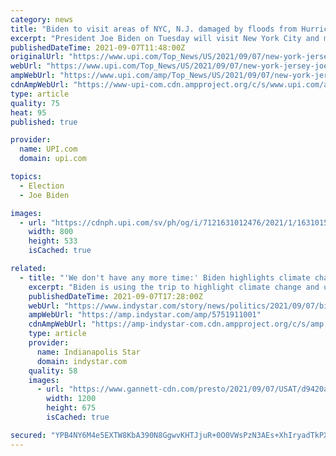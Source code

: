 ```yaml
---
category: news
title: "Biden to visit areas of NYC, N.J. damaged by floods from Hurricane Ida"
excerpt: "President Joe Biden on Tuesday will visit New York City and multiple locations in New Jersey that were heavily damaged by major flooding and rains that killed dozens of people last week."
publishedDateTime: 2021-09-07T11:48:00Z
originalUrl: "https://www.upi.com/Top_News/US/2021/09/07/new-york-jersey-joe-biden-hurricane-ida/7121631012476/"
webUrl: "https://www.upi.com/Top_News/US/2021/09/07/new-york-jersey-joe-biden-hurricane-ida/7121631012476/"
ampWebUrl: "https://www.upi.com/amp/Top_News/US/2021/09/07/new-york-jersey-joe-biden-hurricane-ida/7121631012476/"
cdnAmpWebUrl: "https://www-upi-com.cdn.ampproject.org/c/s/www.upi.com/amp/Top_News/US/2021/09/07/new-york-jersey-joe-biden-hurricane-ida/7121631012476/"
type: article
quality: 75
heat: 95
published: true

provider:
  name: UPI.com
  domain: upi.com

topics:
  - Election
  - Joe Biden

images:
  - url: "https://cdnph.upi.com/sv/ph/og/i/7121631012476/2021/1/16310151479197/v1.5/Biden-to-visit-areas-of-NYC-NJ-damaged-by-floods-from-Hurricane-Ida.jpg"
    width: 800
    height: 533
    isCached: true

related:
  - title: "'We don't have any more time:' Biden highlights climate change as he tours Hurricane Ida damage in NY, NJ"
    excerpt: "Biden is using the trip to highlight climate change and underscore his infrastructure bill, which will help communities prepare for extreme weather."
    publishedDateTime: 2021-09-07T17:28:00Z
    webUrl: "https://www.indystar.com/story/news/politics/2021/09/07/biden-talk-climate-change-ny-nj-tour-hurricane-ida-damage/5751911001/"
    ampWebUrl: "https://amp.indystar.com/amp/5751911001"
    cdnAmpWebUrl: "https://amp-indystar-com.cdn.ampproject.org/c/s/amp.indystar.com/amp/5751911001"
    type: article
    provider:
      name: Indianapolis Star
      domain: indystar.com
    quality: 58
    images:
      - url: "https://www.gannett-cdn.com/presto/2021/09/07/USAT/d9420a68-f0d8-4cdf-b3cf-e9ea0e81c78a-GTY_1338886053.jpg?auto=webp&crop=6658,3746,x0,y414&format=pjpg&width=1200"
        width: 1200
        height: 675
        isCached: true

secured: "YPB4NY6M4e5EXTW8KbA390N8GgwvKHTJjuR+0O0VWsPzN3AEs+XhIryadTkPX/l33xRn3evBBEnwUBnc3Q8mkuO0UKk9iYVOD5HdW+WWToujnFmK6pOVHC6vWqHbBp6BwAQIxAu1e4LPPjeGNI7eJ/++8URCFXhVzs59ouwjXl8+KMnXYcHxToMY7rTIbVCQlZMu0ZZHi3VIfbz3Cp1anB8IYcSw+hambYZN11HlpZU27CRQilUifL3n2Yw68ZktgTdLaNAnxNC89JIbuq5qE0MekLiitirSQQk/hzTgmPPfrgMDg8c1B2HhkH4D8gMldGsCJeBx2z4etxExrkUYxShCFwelkpKbp8upJCbl+sw=;7umanJ+IL0GmURYwrxwXVg=="
---
```


